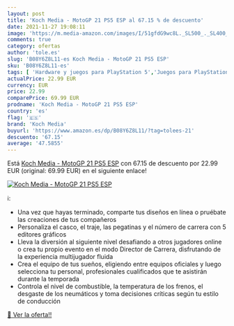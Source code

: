 ```yaml
---
layout: post
title: 'Koch Media - MotoGP 21 PS5 ESP al 67.15 % de descuento'
date: 2021-11-27 19:08:11
image: 'https://m.media-amazon.com/images/I/51gfdG9wc8L._SL500_._SL400_.jpg'
comments: true
category: ofertas
author: 'tole.es'
slug: 'B08Y6Z8L11-es Koch Media - MotoGP 21 PS5 ESP'
sku: 'B08Y6Z8L11-es'
tags: [ 'Hardware y juegos para PlayStation 5','Juegos para PlayStation 5','Videojuegos','koch media','ps5', ]
actualPrice: 22.99 EUR
currency: EUR
price: 22.99
comparePrice: 69.99 EUR
prodname: 'Koch Media - MotoGP 21 PS5 ESP'
country: 'es'
flag: '🇪🇸'
brand: 'Koch Media'
buyurl: 'https://www.amazon.es/dp/B08Y6Z8L11/?tag=tolees-21'
descuento: '67.15'
average: '47.5855'
---
```


Está [Koch Media - MotoGP 21 PS5 ESP](https://www.amazon.es/dp/B08Y6Z8L11/?tag=tolees-21) con 67.15 de descuento por 22.99 EUR (original: 69.99 EUR) en el siguiente enlace!

[![Koch Media - MotoGP 21 PS5 ESP](https://m.media-amazon.com/images/I/51gfdG9wc8L._SL500_._SL400_.jpg)](https://www.amazon.es/dp/B08Y6Z8L11/?tag=tolees-21)

ℹ️:

- Una vez que hayas terminado, comparte tus diseños en línea o pruébate las creaciones de tus compañeros
- Personaliza el casco, el traje, las pegatinas y el número de carrera con 5 editores gráficos
- Lleva la diversión al siguiente nivel desafiando a otros jugadores online o crea tu propio evento en el modo Director de Carrera, disfrutando de la experiencia multijugador fluida
- Crea el equipo de tus sueños, eligiendo entre equipos oficiales y luego selecciona tu personal, profesionales cualificados que te asistirán durante la temporada
- Controla el nivel de combustible, la temperatura de los frenos, el desgaste de los neumáticos y toma decisiones críticas según tu estilo de conducción

[🛒 Ver la oferta!!](https://www.amazon.es/dp/B08Y6Z8L11/?tag=tolees-21)
